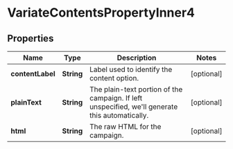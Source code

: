 

# VariateContentsPropertyInner4


## Properties

| Name | Type | Description | Notes |
|------------ | ------------- | ------------- | -------------|
|**contentLabel** | **String** | Label used to identify the content option. |  [optional] |
|**plainText** | **String** | The plain-text portion of the campaign. If left unspecified, we&#39;ll generate this automatically. |  [optional] |
|**html** | **String** | The raw HTML for the campaign. |  [optional] |



